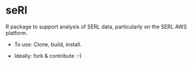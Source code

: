 # seRl

R package to support analysis of SERL data, particularly on the SERL AWS platform.

 * To use: Clone, build, install.

 * Ideally: fork & contribute :-)
